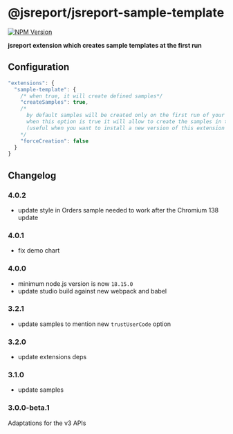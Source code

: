 # @jsreport/jsreport-sample-template
[![NPM Version](http://img.shields.io/npm/v/@jsreport/jsreport-sample-template.svg?style=flat-square)](https://npmjs.com/package/@jsreport/jsreport-sample-template)

**jsreport extension which creates sample templates at the first run**

## Configuration

```js
"extensions": {
  "sample-template": {
    /* when true, it will create defined samples*/
    "createSamples": true,
    /*
      by default samples will be created only on the first run of your jsreport installation,
      when this option is true it will allow to create the samples in the next run
      (useful when you want to install a new version of this extension and want to create the new examples that come with it)
    */
    "forceCreation": false
  }
}
```

## Changelog

### 4.0.2

- update style in Orders sample needed to work after the Chromium 138 update

### 4.0.1

- fix demo chart

### 4.0.0

- minimum node.js version is now `18.15.0`
- update studio build against new webpack and babel

### 3.2.1

- update samples to mention new `trustUserCode` option

### 3.2.0

- update extensions deps

### 3.1.0

- update samples

### 3.0.0-beta.1

Adaptations for the v3 APIs
